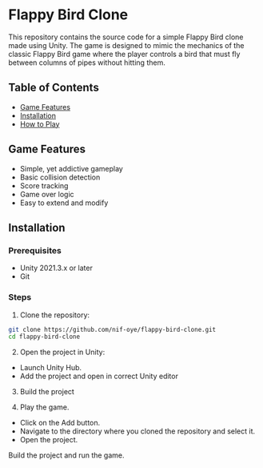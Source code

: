 # Flappy Bird Clone

This repository contains the source code for a simple Flappy Bird clone made using Unity. The game is designed to mimic the mechanics of the classic Flappy Bird game where the player controls a bird that must fly between columns of pipes without hitting them.

## Table of Contents

- [Game Features](#game-features)
- [Installation](#installation)
- [How to Play](#how-to-play)

## Game Features

- Simple, yet addictive gameplay
- Basic collision detection
- Score tracking
- Game over logic
- Easy to extend and modify

## Installation

### Prerequisites

- Unity 2021.3.x or later
- Git

### Steps

1. Clone the repository:
```bash
git clone https://github.com/nif-oye/flappy-bird-clone.git
cd flappy-bird-clone
```

2. Open the project in Unity:
  - Launch Unity Hub.
  - Add the project and open in correct Unity editor

3. Build the project

4. Play the game.

- Click on the Add button.
- Navigate to the directory where you cloned the repository and select it.
- Open the project.

Build the project and run the game.
